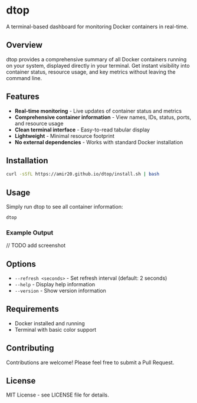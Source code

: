 # dtop

A terminal-based dashboard for monitoring Docker containers in real-time.

## Overview

dtop provides a comprehensive summary of all Docker containers running on your system, displayed directly in your terminal. Get instant visibility into container status, resource usage, and key metrics without leaving the command line.

## Features

- **Real-time monitoring** - Live updates of container status and metrics
- **Comprehensive container information** - View names, IDs, status, ports, and resource usage
- **Clean terminal interface** - Easy-to-read tabular display
- **Lightweight** - Minimal resource footprint
- **No external dependencies** - Works with standard Docker installation

## Installation

```bash
curl -sSfL https://amir20.github.io/dtop/install.sh | bash
```

## Usage

Simply run dtop to see all container information:

```bash
dtop
```

### Example Output

// TODO add screenshot

## Options

- `--refresh <seconds>` - Set refresh interval (default: 2 seconds)
- `--help` - Display help information
- `--version` - Show version information

## Requirements

- Docker installed and running
- Terminal with basic color support

## Contributing

Contributions are welcome! Please feel free to submit a Pull Request.

## License

MIT License - see LICENSE file for details.
